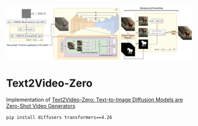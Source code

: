<img src="./Text2Video-Zero.png" width="850" alt="Architecture diagram of Text2Video-Zero" title="Architecture diagram of Text2Video-Zero"/>

# Text2Video-Zero
Implementation of [Text2Video-Zero: Text-to-Image Diffusion Models are Zero-Shot Video Generators](https://arxiv.org/pdf/2303.13439.pdf)

```shell
pip install diffusers transformers==4.26
```
